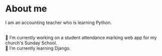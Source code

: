 # About me


<!--**KokYoungTan/KokYoungTan** is a ✨ _special_ ✨ repository because its `README.md` (this file) appears on your GitHub profile.-->
I am an accounting teacher who is learning Python.

<br>🔭 I’m currently working on a student attendance marking web app for my church's Sunday School.
<br>🌱 I’m currently learning Django.




